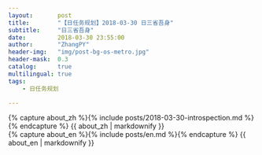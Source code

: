 ```yaml
---
layout:       post
title:        "【日任务规划】2018-03-30 日三省吾身"
subtitle:     "日三省吾身"
date:         2018-03-30 23:55:00
author:       "ZhangPY"
header-img:   "img/post-bg-os-metro.jpg"
header-mask:  0.3
catalog:      true
multilingual: true
tags:
    - 日任务规划

---
```


<!-- Chinese Version -->
<div class="zh post-container">
    {% capture about_zh %}{% include posts/2018-03-30-introspection.md %}{% endcapture %}
    {{ about_zh | markdownify }}
</div>

<!-- English Version -->
<div class="en post-container">
    {% capture about_en %}{% include posts/en.md %}{% endcapture %}
    {{ about_en | markdownify }}
</div>